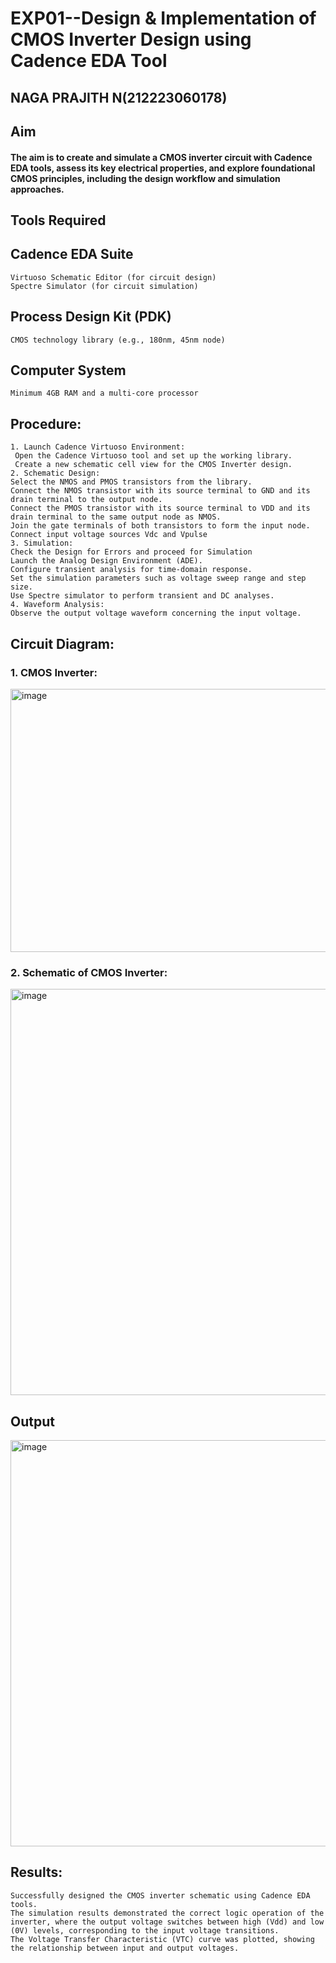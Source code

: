 # EXP01--Design & Implementation of CMOS Inverter Design using Cadence EDA Tool
## NAGA PRAJITH N(212223060178)

## Aim

#### The aim is to create and simulate a CMOS inverter circuit with Cadence EDA tools, assess its key electrical properties, and explore foundational CMOS principles, including the design workflow and simulation approaches.

## Tools Required

## Cadence EDA Suite
~~~
Virtuoso Schematic Editor (for circuit design)
Spectre Simulator (for circuit simulation)
~~~
## Process Design Kit (PDK)
~~~
CMOS technology library (e.g., 180nm, 45nm node)
~~~
## Computer System
~~~
Minimum 4GB RAM and a multi-core processor
~~~
## Procedure:
~~~
1. Launch Cadence Virtuoso Environment:
 Open the Cadence Virtuoso tool and set up the working library.
 Create a new schematic cell view for the CMOS Inverter design.
2. Schematic Design:
Select the NMOS and PMOS transistors from the library.
Connect the NMOS transistor with its source terminal to GND and its drain terminal to the output node.
Connect the PMOS transistor with its source terminal to VDD and its drain terminal to the same output node as NMOS.
Join the gate terminals of both transistors to form the input node.
Connect input voltage sources Vdc and Vpulse
3. Simulation:
Check the Design for Errors and proceed for Simulation
Launch the Analog Design Environment (ADE).
Configure transient analysis for time-domain response.
Set the simulation parameters such as voltage sweep range and step size.
Use Spectre simulator to perform transient and DC analyses.
4. Waveform Analysis:
Observe the output voltage waveform concerning the input voltage.
~~~
## Circuit Diagram:
### 1. CMOS Inverter:
<img width="750" height="421" alt="image" src="https://github.com/user-attachments/assets/ae8dc719-6a98-4aa2-9c05-22bd75b62439" />

### 2. Schematic of CMOS Inverter:
<img width="1265" height="650" alt="image" src="https://github.com/user-attachments/assets/f0a3329e-2d46-47c2-b85c-0a3f306cb7fe" />

## Output
<img width="1276" height="650" alt="image" src="https://github.com/user-attachments/assets/e0144022-35ee-4cf1-aed4-c36a3e57aaf8" />

## Results:
~~~
Successfully designed the CMOS inverter schematic using Cadence EDA tools.
The simulation results demonstrated the correct logic operation of the inverter, where the output voltage switches between high (Vdd) and low (0V) levels, corresponding to the input voltage transitions.
The Voltage Transfer Characteristic (VTC) curve was plotted, showing the relationship between input and output voltages.
~~~
